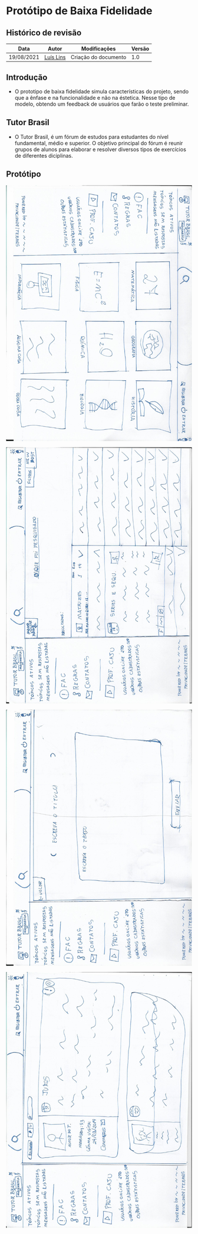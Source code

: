 # Protótipo de Baixa Fidelidade

## Histórico de revisão

| Data | Autor | Modificações | Versão |
| ---- | ----- | ------------ | ------ |
| 19/08/2021 | [Luís Lins](https://github.com/luisgaboardi) | Criação do documento | 1.0 |

## Introdução

* O prototipo de baixa fidelidade simula características do projeto, sendo que a ênfase e na funcionalidade e não na éstetica. Nesse tipo de modelo, obtendo um feedback de usuários que farão o teste preliminar. 

## Tutor Brasil

* O Tutor Brasil, é um fórum de estudos para estudantes do nível fundamental, médio e superior. O objetivo principal do fórum é reunir grupos de alunos para elaborar e resolver diversos tipos de exercícios de diferentes diciplinas. 

## Protótipo

![](../../docs/assets/low-prototype/low-prototype-01.jpeg)

![](../../docs/assets/low-prototype/low-prototype-02.jpeg)

![](../../docs/assets/low-prototype/low-prototype-03.jpeg)

![](../../docs/assets/low-prototype/low-prototype-04.jpeg)